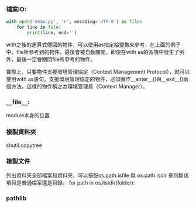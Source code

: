 ### 檔案IO:
```Python
with open('demo.py', 'r', encoding='UTF-8') as file:
    for line in file:
        print(line, end='')
```

with之後的運算式傳回的物件，可以使用as指定給變數來參考，在上面的例子中，file所參考到的物件，最後會被自動關閉，即使在with as的區塊中發生了例外，最後一定會關閉file所參考的物件。

實際上，只要物件支援環境管理協定（Context Management Protocol），就可以使用with as語句。支援環境管理協定的物件，必須實作__enter__()與__exit__()兩個方法，這樣的物件稱之為環境管理員（Context Manager）。



### `__`file`__`:
module本身的位置

### 複製資料夾
shutil.copytree

### 複製文件


列出資料夾全部檔案和資料夾，可以搭配os.path.isfile 與 os.path.isdir 來判斷該項目是普通檔案還是目錄。
for path in os.listdir(folder):

### pathlib
